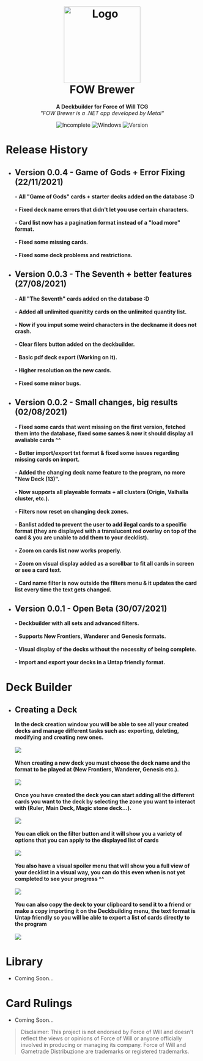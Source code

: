 <h1 align="center">
  <img src="https://i.gyazo.com/91f5fb513272dcc8a6c0d7285ef1c082.png" alt="Logo" width="200" height="200">
  <br/>
  FOW Brewer
</h1>

<p align="center">
  <b>A Deckbuilder for Force of Will TCG</b> 
  <br>
  <i>"FOW Brewer is a .NET app developed by Metal"</i>
</p>

<p align="center">
  <img alt="Incomplete" src="https://img.shields.io/badge/Incomplete-red?style=flat-round"> 
  <img alt="Windows" src="https://img.shields.io/badge/Windows-blue?style=flat-round&logo=windows"> 
  <img alt="Version" src="https://img.shields.io/badge/-V%200.0.2-18C27D?style=flat-round">
</p>

# Release History
- <h2>
    <b>Version 0.0.4 - Game of Gods + Error Fixing (22/11/2021)</b>
  </h2>
  <b>- All "Game of Gods" cards + starter decks added on the database :D</b> 
  <br></br>
  <b>- Fixed deck name errors that didn't let you use certain characters.</b> 
  <br></br>
  <b>- Card list now has a pagination format instead of a "load more" format.</b> 
  <br></br>
  <b>- Fixed some missing cards.</b> 
  <br></br>
  <b>- Fixed some deck problems and restrictions.</b> 
- <h2>
    <b>Version 0.0.3 - The Seventh + better features (27/08/2021)</b>
  </h2>
  <b>- All "The Seventh" cards added on the database :D</b> 
  <br></br>
  <b>- Added all unlimited quanitity cards on the unlimited quantity list.</b> 
  <br></br>
  <b>- Now if you imput some weird characters in the deckname it does not crash.</b> 
  <br></br>
  <b>- Clear filers button added on the deckbuilder.</b> 
  <br></br>
  <b>- Basic pdf deck export (Working on it).</b> 
  <br></br>
  <b>- Higher resolution on the new cards.</b> 
  <br></br>
  <b>- Fixed some minor bugs.</b> 
- <h2>
    <b>Version 0.0.2 - Small changes, big results (02/08/2021)</b>
  </h2>
  <b>- Fixed some cards that went missing on the first version, fetched them into the database, fixed some sames & now it should display all avaliable cards ^^</b> 
  <br></br>
  <b>- Better import/export txt format & fixed some issues regarding missing cards on import.</b> 
  <br></br>
  <b>- Added the changing deck name feature to the program, no more "New Deck (13)".</b> 
  <br></br>
  <b>- Now supports all playeable formats + all clusters (Origin, Valhalla cluster, etc.).</b> 
  <br></br>
  <b>- Filters now reset on changing deck zones.</b> 
  <br></br>
  <b>- Banlist added to prevent the user to add ilegal cards to a specific format (they are displayed with a translucent red overlay on top of the card & you are unable to add them to your decklist).</b> 
  <br></br>
  <b>- Zoom on cards list now works properly.</b> 
  <br></br>
  <b>- Zoom on visual display added as a scrollbar to fit all cards in screen or see a card text.</b> 
  <br></br>
  <b>- Card name filter is now outside the filters menu & it updates the card list every time the text gets changed.</b> 
- <h2>
    <b>Version 0.0.1 - Open Beta (30/07/2021)</b>
  </h2>
  <b>- Deckbuilder with all sets and advanced filters.</b> 
  <br></br>
  <b>- Supports New Frontiers, Wanderer and Genesis formats.</b> 
  <br></br>
  <b>- Visual display of the decks without the necessity of being complete.</b> 
  <br></br>
  <b>- Import and export your decks in a Untap friendly format.</b> 
  
# Deck Builder 
- <h2>
    <b>Creating a Deck</b>
  </h2>
    <p align="Left">
      <b>In the deck creation window you will be able to see all your created decks and manage different tasks such as: exporting, deleting, modifying and creating new ones.</b> 
      <br></br>
      <img src="https://user-images.githubusercontent.com/74834814/127658488-152ee458-274e-42d8-a808-2b99b7b141e6.png"> 
      <br></br>
      <b>When creating a new deck you must choose the deck name and the format to be played at (New Frontiers, Wanderer, Genesis etc.).</b> 
      <br></br>
      <img src="https://user-images.githubusercontent.com/74834814/127659323-1e7cca28-6553-4450-8661-66e952b1c010.png"> 
      <br></br>
      <b>Once you have created the deck you can start adding all the different cards you want to the deck by selecting the zone you want to interact with (Ruler, Main Deck, Magic stone deck...).</b> 
      <br></br>
      <img src="https://user-images.githubusercontent.com/74834814/127659654-eb424930-1b48-40f3-8788-c8f6de40b352.png"> 
      <br></br>
      <b>You can click on the filter button and it will show you a variety of options that you can apply to the displayed list of cards</b> 
      <br></br>
      <img src="https://user-images.githubusercontent.com/74834814/127660250-768a6b1c-af04-43cf-8ce6-7e79cad00bdd.png"> 
      <br></br>
      <b>You also have a visual spoiler menu that will show you a full view of your decklist in a visual way, you can do this even when is not yet completed to see your progress ^^</b> 
      <br></br>
      <img src="https://user-images.githubusercontent.com/74834814/127713478-b497b846-b247-4220-8385-471cdd903952.png"> 
            <br></br>
      <b>You can also copy the deck to your clipboard to send it to a friend or make a copy importing it on the Deckbuilding menu, the text format is Untap friendly so you will be able to export a list of cards directly to the program</b> 
      <br></br>
      <img src="https://user-images.githubusercontent.com/74834814/127713968-e0a45c70-27f6-40e3-a540-d518e3fa6918.png"> 
    </p>

# Library
- Coming Soon...
# Card Rulings
- Coming Soon...

> Disclaimer: This project is not endorsed by Force of Will and doesn't reflect the views or opinions of Force of Will or anyone officially involved in producing or managing its company. Force of Will and Gametrade Distribuzione are trademarks or registered trademarks.
